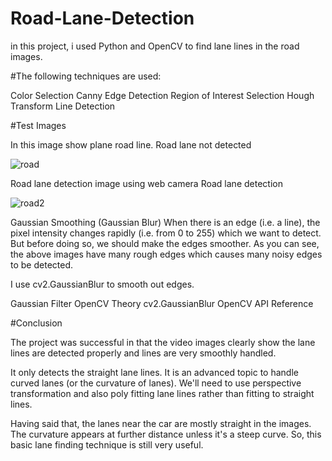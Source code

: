 # Road-Lane-Detection
in this project, i used Python and OpenCV to find lane lines in the road images.

#The following techniques are used:

Color Selection Canny Edge Detection Region of Interest Selection Hough Transform Line Detection

#Test Images

In this image show plane road line. Road lane not detected

![road](https://github.com/user-attachments/assets/abd0a212-4743-40ac-960e-8ee6bafe735e)



Road lane detection image using web camera Road lane detection

![road2](https://github.com/user-attachments/assets/b2776983-1f62-4a6e-ae5b-715b32c3fda1)



Gaussian Smoothing (Gaussian Blur) When there is an edge (i.e. a line), the pixel intensity changes rapidly (i.e. from 0 to 255) which we want to detect. But before doing so, we should make the edges smoother. As you can see, the above images have many rough edges which causes many noisy edges to be detected.

I use cv2.GaussianBlur to smooth out edges.

Gaussian Filter OpenCV Theory cv2.GaussianBlur OpenCV API Reference

#Conclusion

The project was successful in that the video images clearly show the lane lines are detected properly and lines are very smoothly handled.

It only detects the straight lane lines. It is an advanced topic to handle curved lanes (or the curvature of lanes). We'll need to use perspective transformation and also poly fitting lane lines rather than fitting to straight lines.

Having said that, the lanes near the car are mostly straight in the images. The curvature appears at further distance unless it's a steep curve. So, this basic lane finding technique is still very useful.
